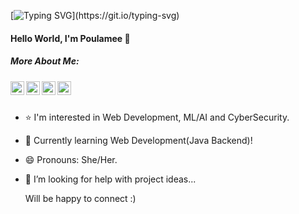 
[![Typing SVG](https://readme-typing-svg.herokuapp.com?font=Courier+new&color=%23808080&size=20&width=400&duration=6969&lines=Welcome+to+my+profile!)](https://git.io/typing-svg)

#### Hello World, I'm Poulamee 👋


##### More About Me:

<a href="https://www.linkedin.com/in/poulamee-pal-0b31a0182/">
  <img align="left" alt="Poulamee Pal LinkedIN" width="22px" src="https://cdn.jsdelivr.net/npm/simple-icons@v3/icons/linkedin.svg" />
</a>
<a href="https://www.hackerrank.com/profile/Poulamee_Pal">
  <img align="left" alt="Poulamee Pal Hackerrank" width="22px" src="https://cdn.jsdelivr.net/npm/simple-icons@v3/icons/hackerrank.svg" />
</a>
<a href="https://leetcode.com/polly3388/">
  <img align="left" alt="Poulamee Pal Leetcode" width="22px" src="https://cdn.jsdelivr.net/npm/simple-icons@3.0.1/icons/leetcode.svg" />
</a>
<a href="https://auth.geeksforgeeks.org/user/polly">
  <img align="left" alt="Poulamee Pal GFG" width="22px" src="https://cdn.jsdelivr.net/npm/simple-icons@3.0.1/icons/geeksforgeeks.svg" />
</a>

<br>
<br>

    
- ⭐ I'm interested in Web Development, ML/AI and CyberSecurity.<br>
- 🌱 Currently learning Web Development(Java Backend)!
- 😄 Pronouns: She/Her.
- 🤔 I’m looking for help with project ideas...

  Will be happy to connect :)

  

<!-- *NOTE: Top languages is a github metric of which languages I have the most code on github, it's a new feature of [github-readme-stats](https://github.com/anuraghazra/github-readme-stats)* 


<p align="center"><img src="https://github-readme-stats.vercel.app/api/top-langs/?username=Polly333&langs_count=6"></p>

<p align="center"><img src="https://github-readme-stats.vercel.app/api?username=Polly333&show_icons=true"></p>  -->






<!--
* ## Languages and Tools used so far:
  <div>
   <img width=50px src="https://brandslogos.com/wp-content/uploads/images/large/java-logo-1.png">&nbsp;
   <img width=50px src="https://upload.wikimedia.org/wikipedia/commons/1/18/C_Programming_Language.svg">&nbsp;
   <img width=50px src="https://raw.githubusercontent.com/github/explore/80688e429a7d4ef2fca1e82350fe8e3517d3494d/topics/python/python.png">&nbsp;
   <img width=50px src="https://raw.githubusercontent.com/github/explore/80688e429a7d4ef2fca1e82350fe8e3517d3494d/topics/html/html.png">&nbsp;
   <img width=50px src="https://raw.githubusercontent.com/github/explore/80688e429a7d4ef2fca1e82350fe8e3517d3494d/topics/css/css.png">&nbsp;
   <img width=50px src="https://raw.githubusercontent.com/github/explore/80688e429a7d4ef2fca1e82350fe8e3517d3494d/topics/javascript/javascript.png">&nbsp;
   <img width=50px src="https://raw.githubusercontent.com/yurijserrano/Github-Profile-Readme-Logos/master/programming%20languages/php.png">&nbsp;
   <img width=50px src="https://raw.githubusercontent.com/yurijserrano/Github-Profile-Readme-Logos/f994c418a134b58c4aec11152f6a4a33fa89da26/databases/mysql.svg">&nbsp;
   <img width=50px src="https://getbootstrap.com/docs/4.6/assets/brand/bootstrap-social-logo.png">
   <img width=50px src="https://streamlit.io/images/brand/streamlit-mark-color.svg">
    
   <img width=50px src="https://static.djangoproject.com/img/logos/django-logo-negative.png">
   <img width=50px src="https://raw.githubusercontent.com/yurijserrano/Github-Profile-Readme-Logos/f994c418a134b58c4aec11152f6a4a33fa89da26/frameworks/android.svg">
  
   <img width=50px src="https://raw.githubusercontent.com/github/explore/80688e429a7d4ef2fca1e82350fe8e3517d3494d/topics/visual-studio-code/visual-studio-code.png">&nbsp;
   <img width=50px src="https://raw.githubusercontent.com/yurijserrano/Github-Profile-Readme-Logos/f994c418a134b58c4aec11152f6a4a33fa89da26/ides/intellij.svg">&nbsp;
   <img width=50px src="https://upload.wikimedia.org/wikipedia/commons/thumb/1/1d/PyCharm_Icon.svg/512px-PyCharm_Icon.svg.png">&nbsp;
   <img width=50px src="https://raw.githubusercontent.com/yurijserrano/Github-Profile-Readme-Logos/f994c418a134b58c4aec11152f6a4a33fa89da26/ides/android-studio.svg">
  
  <img width=50px src="https://cdn-images-1.medium.com/max/1200/1*A6kkoOVJVpXPWewg8axc5w.png">&nbsp;
  <img width=50px src="https://user-images.githubusercontent.com/39195528/202888309-6477b65e-bf25-40fa-82e6-16c0ff9bf380.png">
  
  <img width=50px src="https://upload.wikimedia.org/wikipedia/commons/thumb/5/5f/Windows_logo_-_2012.svg/2048px-Windows_logo_-_2012.svg.png">&nbsp;
</div>


-->








<!--
**Polly333/Polly333** is a ✨ _special_ ✨ repository because its `README.md` (this file) appears on your GitHub profile.

# <img src="https://raw.githubusercontent.com/ABSphreak/ABSphreak/master/gifs/Hi.gif" width="30px"> Hello World <img src="https://imgur.com/TFzFv3D.gif" height=20px width=20px>

Here are some ideas to get you started:

- 🔭 I’m currently working on ...
- 🌱 I’m currently learning ...
- 👯 I’m looking to collaborate on ...
- 🤔 I’m looking for help with ...
- 💬 Ask me about ...
- 📫 How to reach me: ...
- 😄 Pronouns: ...
- ⚡ Fun fact: ...
-->

